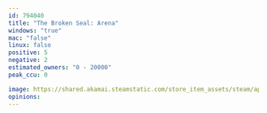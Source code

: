 ```yaml
---
id: 794040
title: "The Broken Seal: Arena"
windows: "true"
mac: "false"
linux: false
positive: 5
negative: 2
estimated_owners: "0 - 20000"
peak_ccu: 0

image: https://shared.akamai.steamstatic.com/store_item_assets/steam/apps/794040/header.jpg?t=1571566771
opinions:
---
```

